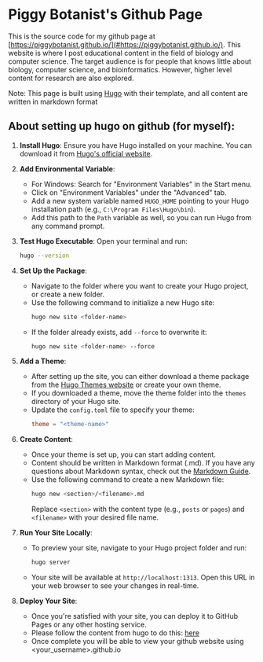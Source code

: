 # Piggy Botanist's Github Page

This is the source code for my github page at [https://piggybotanist.github.io/](#https://piggybotanist.github.io/). This website is where I post educational content in the field of biology and computer science. The target audience is for people that knows little about biology, computer science, and bioinformatics. However, higher level content for research are also explored. 

Note: This page is built using [Hugo](#https://gohugo.io/) with their template, and all content are written in markdown format

## About setting up hugo on github (for myself):

1. **Install Hugo**: Ensure you have Hugo installed on your machine. You can download it from [Hugo's official website](https://gohugo.io/getting-started/quick-start/).

2. **Add Environmental Variable**:
   - For Windows: Search for "Environment Variables" in the Start menu.
   - Click on "Environment Variables" under the "Advanced" tab.
   - Add a new system variable named `HUGO_HOME` pointing to your Hugo installation path (e.g., `C:\Program Files\Hugo\bin`).
   - Add this path to the `Path` variable as well, so you can run Hugo from any command prompt.

3. **Test Hugo Executable**: Open your terminal and run:
   ```bash
   hugo --version
   
4. **Set Up the Package**:
   - Navigate to the folder where you want to create your Hugo project, or create a new folder.
   - Use the following command to initialize a new Hugo site:
     ```bash
     hugo new site <folder-name>
     ```
   - If the folder already exists, add `--force` to overwrite it:
     ```bash
     hugo new site <folder-name> --force
     ```

5. **Add a Theme**:
   - After setting up the site, you can either download a theme package from the [Hugo Themes website](https://themes.gohugo.io/) or create your own theme.
   - If you downloaded a theme, move the theme folder into the `themes` directory of your Hugo site.
   - Update the `config.toml` file to specify your theme:
     ```toml
     theme = "<theme-name>"
     ```

6. **Create Content**:
   - Once your theme is set up, you can start adding content.
   - Content should be written in Markdown format (.md). If you have any questions about Markdown syntax, check out the [Markdown Guide](https://www.markdownguide.org).
   - Use the following command to create a new Markdown file:
     ```bash
     hugo new <section>/<filename>.md
     ```
     Replace `<section>` with the content type (e.g., `posts` or `pages`) and `<filename>` with your desired file name.

7. **Run Your Site Locally**:
   - To preview your site, navigate to your Hugo project folder and run:
     ```bash
     hugo server
     ```
   - Your site will be available at `http://localhost:1313`. Open this URL in your web browser to see your changes in real-time.

8. **Deploy Your Site**:
   - Once you're satisfied with your site, you can deploy it to GitHub Pages or any other hosting service.
   - Please follow the content from hugo to do this: [here](#https://gohugo.io/hosting-and-deployment/hosting-on-github/)
   - Once complete you will be able to view your github website using <your_username>.github.io

